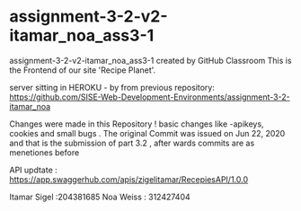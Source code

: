 # assignment-3-2-v2-itamar_noa_ass3-1
assignment-3-2-v2-itamar_noa_ass3-1 created by GitHub Classroom
This is the Frontend of our site 'Recipe Planet'.

server sitting in HEROKU - by from previous repository: 
https://github.com/SISE-Web-Development-Environments/assignment-3-2-itamar_noa

Changes were made in this Repository ! basic changes like -apikeys, cookies and small bugs .
The original Commit was issued  on Jun 22, 2020 and that is the submission of part 3.2 , after wards commits are as menetiones before


API updtate : https://app.swaggerhub.com/apis/zigelitamar/RecepiesAPI/1.0.0

Itamar Sigel :204381685
Noa Weiss   : 312427404
